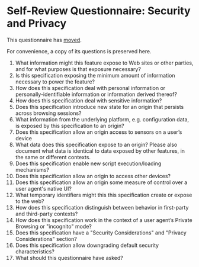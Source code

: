 # Self-Review Questionnaire: Security and Privacy

This questionnaire has [moved](https://w3ctag.github.io/security-questionnaire/).

For convenience, a copy of its questions is preserved here.

1. What information might this feature expose to Web sites or other parties,
   and for what purposes is that exposure necessary?
1. Is this specification exposing the minimum amount of information necessary
   to power the feature?
1. How does this specification deal with personal information or
   personally-identifiable information or information derived thereof?
1. How does this specification deal with sensitive information?
1. Does this specification introduce new state for an origin that persists
   across browsing sessions?
1. What information from the underlying platform, e.g. configuration data, is
   exposed by this specification to an origin?
1. Does this specification allow an origin access to sensors on a user’s
   device
1. What data does this specification expose to an origin?  Please also
   document what data is identical to data exposed by other features, in the
   same or different contexts.
1. Does this specification enable new script execution/loading mechanisms?
1. Does this specification allow an origin to access other devices?
1. Does this specification allow an origin some measure of control over a user
   agent's native UI?
1. What temporary identifiers might this this specification create or expose
   to the web?
1. How does this specification distinguish between behavior in first-party and
   third-party contexts?
1. How does this specification work in the context of a user agent’s Private
   Browsing or "incognito" mode?
1. Does this specification have a "Security Considerations" and "Privacy
   Considerations" section?
1. Does this specification allow downgrading default security characteristics?
1. What should this questionnaire have asked?
